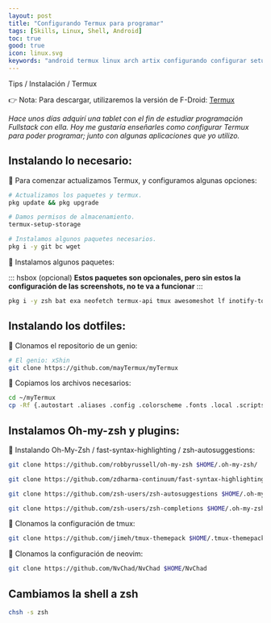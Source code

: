 ```yaml
---
layout: post
title: "Configurando Termux para programar"
tags: [Skills, Linux, Shell, Android]
toc: true
good: true
icon: linux.svg
keywords: "android termux linux arch artix configurando configurar setup programar programming hub fullstack developer learning how to ide IDE myTermux ohmyzsh zsh bat cat cava ncmpcpp mpd mpc mpv firefox develop developing programando tablet samsung xiaomi tab galaxy"
---
```


Tips / Instalación / Termux

👉 Nota: Para descargar, utilizaremos la versión de F-Droid: [Termux](https://f-droid.org/en/packages/com.termux/)

<div class="p-list">

<i>Hace unos días adquirí una tablet con el fin de estudiar programación Fullstack con ella. Hoy me gustaría enseñarles como configurar Termux para poder programar; junto con algunas aplicaciones que yo utilizo.</i>

## Instalando lo necesario:

🔅 Para comenzar actualizamos Termux, y configuramos algunas opciones:

~~~ bash
# Actualizamos los paquetes y termux.
pkg update && pkg upgrade

# Damos permisos de almacenamiento.
termux-setup-storage

# Instalamos algunos paquetes necesarios.
pkg i -y git bc wget
~~~

🔅 Instalamos algunos paquetes:

::: hsbox (opcional)
__Estos paquetes son opcionales, pero sin estos la configuración de las screenshots, no te va a funcionar__
:::

~~~ bash
pkg i -y zsh bat exa neofetch termux-api tmux awesomeshot lf inotify-tools neovim 
~~~
</div>

## Instalando los dotfiles:

<div class="p-list">
🔅 Clonamos el repositorio de un genio: 

~~~ bash
# El genio: xShin
git clone https://github.com/mayTermux/myTermux
~~~

🔅 Copiamos los archivos necesarios:

~~~ bash
cd ~/myTermux
cp -Rf {.autostart .aliases .config .colorscheme .fonts .local .scripts .termux .tmux.conf .zshrc .oh-my-zsh} ~/
~~~
</div>

## Instalamos Oh-my-zsh y plugins:

<div class="p-list">
🔅 Instalando Oh-My-Zsh / fast-syntax-highlighting / zsh-autosuggestions:

~~~ bash
git clone https://github.com/robbyrussell/oh-my-zsh $HOME/.oh-my-zsh/

git clone https://github.com/zdharma-continuum/fast-syntax-highlighting $HOME/.oh-my-zsh/custom/plugins/fast-syntax-highlighting

git clone https://github.com/zsh-users/zsh-autosuggestions $HOME/.oh-my-zsh/custom/plugins/zsh-autosuggestions

git clone https://github.com/zsh-users/zsh-completions $HOME/.oh-my-zsh/custom/plugins/zsh-completions
~~~

🔅 Clonamos la configuración de tmux:

~~~ bash
git clone https://github.com/jimeh/tmux-themepack $HOME/.tmux-themepack
~~~

🔅 Clonamos la configuración de neovim: 

~~~ bash
git clone https://github.com/NvChad/NvChad $HOME/NvChad
~~~
</div>

## Cambiamos la shell a zsh

~~~ bash
chsh -s zsh
~~~